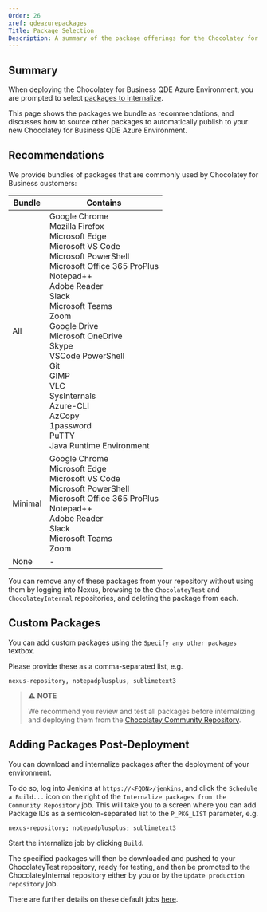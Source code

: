 ```yaml
---
Order: 26
xref: qdeazurepackages
Title: Package Selection
Description: A summary of the package offerings for the Chocolatey for Business QDE Azure Environment
---
```


## Summary

When deploying the Chocolatey for Business QDE Azure Environment, you are prompted to select [packages to internalize](xref:qdeazure#internalize-packages).  

This page shows the packages we bundle as recommendations, and discusses how to source other packages to automatically publish to your new Chocolatey for Business QDE Azure Environment.

## Recommendations

We provide bundles of packages that are commonly used by Chocolatey for Business customers:

| Bundle  | Contains                                                          |
| ------- | ----------------------------------------------------------------- |
| All     | Google Chrome<br>Mozilla Firefox<br>Microsoft Edge<br>Microsoft VS Code<br>Microsoft PowerShell<br>Microsoft Office 365 ProPlus<br>Notepad++<br>Adobe Reader<br>Slack<br>Microsoft Teams<br>Zoom<br>Google Drive<br>Microsoft OneDrive<br>Skype<br>VSCode PowerShell<br>Git<br>GIMP<br>VLC<br>SysInternals<br>Azure-CLI<br>AzCopy<br>1password<br>PuTTY<br>Java Runtime Environment |
| Minimal | Google Chrome<br>Microsoft Edge<br>Microsoft VS Code<br>Microsoft PowerShell<br>Microsoft Office 365 ProPlus<br>Notepad++<br>Adobe Reader<br>Slack<br>Microsoft Teams<br>Zoom |
| None    | -                                                                 |

You can remove any of these packages from your repository without using them by logging into Nexus, browsing to the `ChocolateyTest` and `ChocolateyInternal` repositories, and deleting the package from each.

## Custom Packages

You can add custom packages using the `Specify any other packages` textbox.

Please provide these as a comma-separated list, e.g.

```text
nexus-repository, notepadplusplus, sublimetext3
```

> :warning: **NOTE**
>
> We recommend you review and test all packages before internalizing and deploying them from the [Chocolatey Community Repository](https://community.chocolatey.org/packages).

## Adding Packages Post-Deployment

You can download and internalize packages after the deployment of your environment.

To do so, log into Jenkins at `https://<FQDN>/jenkins`, and click the `Schedule a Build...` icon on the right of the `Internalize packages from the Community Repository` job. This will take you to a screen where you can add Package IDs as a semicolon-separated list to the `P_PKG_LIST` parameter, e.g.

```text
nexus-repository; notepadplusplus; sublimetext3
```

Start the internalize job by clicking `Build`.

The specified packages will then be downloaded and pushed to your ChocolateyTest repository, ready for testing, and then be promoted to the ChocolateyInternal repository either by you or by the `Update production repository` job.

There are further details on these default jobs [here](xref:automate-package-internalization#create-jenkins-jobs).
